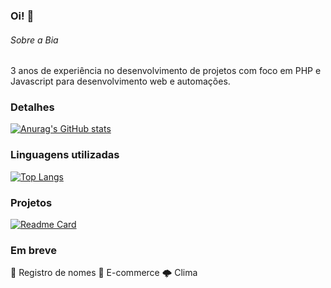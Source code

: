 <!--
**venturabeatrizc/venturabeatrizc** is a ✨ _special_ ✨ repository because its `README.md` (this file) appears on your GitHub profile.

Here are some ideas to get you started:

- 🔭 I’m currently working on ...
- 🌱 I’m currently learning ...
- 👯 I’m looking to collaborate on ...
- 🤔 I’m looking for help with ...
- 💬 Ask me about ...
- 📫 How to reach me: ...
- 😄 Pronouns: ...
- ⚡ Fun fact: ...
-->

### Oi! 👋


###### Sobre a Bia

3 anos de experiência no desenvolvimento de projetos com foco em PHP e Javascript para desenvolvimento web e automações.

### Detalhes
[![Anurag's GitHub stats](https://github-readme-stats.vercel.app/api?username=venturabeatrizc&show_icons=true&theme=dark)](https://github.com/anuraghazra/github-readme-stats)

### Linguagens utilizadas
[![Top Langs](https://github-readme-stats.vercel.app/api/top-langs/?username=venturabeatrizc&layout=compact&theme=dark)](https://github.com/anuraghazra/github-readme-stats)

### Projetos
[![Readme Card](https://github-readme-stats.vercel.app/api/pin/?username=venturabeatrizc&repo=**NOME-DO-REPOSITORIO**&theme=dark)](https://github.com/venturabeatrizc/**NOME-DO-REPOSITORIO**)

### Em breve
📩 Registro de nomes
🛒 E-commerce
🌩️ Clima
